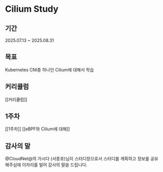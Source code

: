 # Cilium Study

## 기간
2025.07.13 ~ 2025.08.31

## 목표 
Kubernetes CNI중 하나인 Cilium에 대해서 학습

## 커리큘럼
[[커리큘럼]]

## 1주차
[[1주차]]
[[eBPF와 Cilium에 대해]]

## 감사의 말
@CloudNet@의 가시다 (서종호)님이 스터디장으로서 스터디를 계획하고 정보를 공유해주심에 이자리를 빌어 감사의 말씀 드립니다. 
